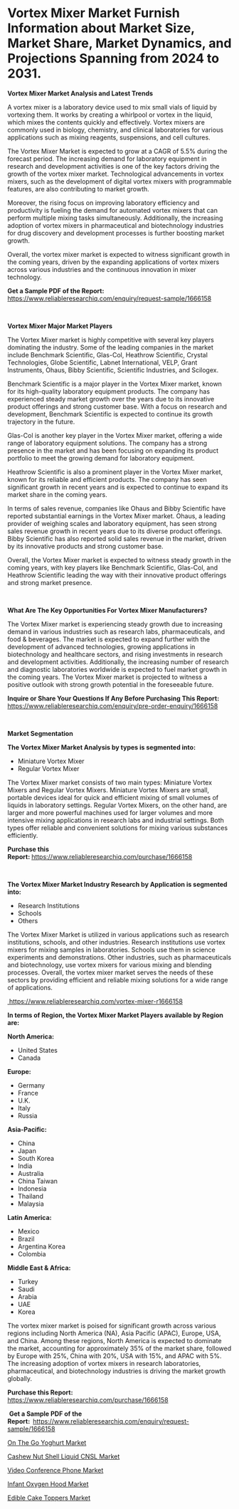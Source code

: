 <p><h1>Vortex Mixer Market Furnish Information about Market Size, Market Share, Market Dynamics, and Projections Spanning from 2024 to 2031.</h1></p><p><strong>Vortex Mixer Market Analysis and Latest Trends</strong></p>
<p><p>A vortex mixer is a laboratory device used to mix small vials of liquid by vortexing them. It works by creating a whirlpool or vortex in the liquid, which mixes the contents quickly and effectively. Vortex mixers are commonly used in biology, chemistry, and clinical laboratories for various applications such as mixing reagents, suspensions, and cell cultures.</p><p>The Vortex Mixer Market is expected to grow at a CAGR of 5.5% during the forecast period. The increasing demand for laboratory equipment in research and development activities is one of the key factors driving the growth of the vortex mixer market. Technological advancements in vortex mixers, such as the development of digital vortex mixers with programmable features, are also contributing to market growth.</p><p>Moreover, the rising focus on improving laboratory efficiency and productivity is fueling the demand for automated vortex mixers that can perform multiple mixing tasks simultaneously. Additionally, the increasing adoption of vortex mixers in pharmaceutical and biotechnology industries for drug discovery and development processes is further boosting market growth.</p><p>Overall, the vortex mixer market is expected to witness significant growth in the coming years, driven by the expanding applications of vortex mixers across various industries and the continuous innovation in mixer technology.</p></p>
<p><strong>Get a Sample PDF of the Report:&nbsp;</strong> <a href="https://www.reliableresearchiq.com/enquiry/request-sample/1666158">https://www.reliableresearchiq.com/enquiry/request-sample/1666158</a></p>
<p>&nbsp;</p>
<p><strong>Vortex Mixer Major Market Players</strong></p>
<p><p>The Vortex Mixer market is highly competitive with several key players dominating the industry. Some of the leading companies in the market include Benchmark Scientific, Glas-Col, Heathrow Scientific, Crystal Technologies, Globe Scientific, Labnet International, VELP, Grant Instruments, Ohaus, Bibby Scientific, Scientific Industries, and Scilogex.</p><p>Benchmark Scientific is a major player in the Vortex Mixer market, known for its high-quality laboratory equipment products. The company has experienced steady market growth over the years due to its innovative product offerings and strong customer base. With a focus on research and development, Benchmark Scientific is expected to continue its growth trajectory in the future.</p><p>Glas-Col is another key player in the Vortex Mixer market, offering a wide range of laboratory equipment solutions. The company has a strong presence in the market and has been focusing on expanding its product portfolio to meet the growing demand for laboratory equipment.</p><p>Heathrow Scientific is also a prominent player in the Vortex Mixer market, known for its reliable and efficient products. The company has seen significant growth in recent years and is expected to continue to expand its market share in the coming years.</p><p>In terms of sales revenue, companies like Ohaus and Bibby Scientific have reported substantial earnings in the Vortex Mixer market. Ohaus, a leading provider of weighing scales and laboratory equipment, has seen strong sales revenue growth in recent years due to its diverse product offerings. Bibby Scientific has also reported solid sales revenue in the market, driven by its innovative products and strong customer base.</p><p>Overall, the Vortex Mixer market is expected to witness steady growth in the coming years, with key players like Benchmark Scientific, Glas-Col, and Heathrow Scientific leading the way with their innovative product offerings and strong market presence.</p></p>
<p>&nbsp;</p>
<p><strong>What Are The Key Opportunities For Vortex Mixer Manufacturers?</strong></p>
<p><p>The Vortex Mixer market is experiencing steady growth due to increasing demand in various industries such as research labs, pharmaceuticals, and food & beverages. The market is expected to expand further with the development of advanced technologies, growing applications in biotechnology and healthcare sectors, and rising investments in research and development activities. Additionally, the increasing number of research and diagnostic laboratories worldwide is expected to fuel market growth in the coming years. The Vortex Mixer market is projected to witness a positive outlook with strong growth potential in the foreseeable future.</p></p>
<p><strong>Inquire or Share Your Questions If Any Before Purchasing This Report:</strong> <a href="https://www.reliableresearchiq.com/enquiry/pre-order-enquiry/1666158">https://www.reliableresearchiq.com/enquiry/pre-order-enquiry/1666158</a></p>
<p>&nbsp;</p>
<p><strong>Market Segmentation</strong></p>
<p><strong>The Vortex Mixer Market Analysis by types is segmented into:</strong></p>
<p><ul><li>Miniature Vortex Mixer</li><li>Regular Vortex Mixer</li></ul></p>
<p><p>The Vortex Mixer market consists of two main types: Miniature Vortex Mixers and Regular Vortex Mixers. Miniature Vortex Mixers are small, portable devices ideal for quick and efficient mixing of small volumes of liquids in laboratory settings. Regular Vortex Mixers, on the other hand, are larger and more powerful machines used for larger volumes and more intensive mixing applications in research labs and industrial settings. Both types offer reliable and convenient solutions for mixing various substances efficiently.</p></p>
<p><strong>Purchase this Report:&nbsp;</strong><a href="https://www.reliableresearchiq.com/purchase/1666158">https://www.reliableresearchiq.com/purchase/1666158</a></p>
<p>&nbsp;</p>
<p><strong>The Vortex Mixer Market Industry Research by Application is segmented into:</strong></p>
<p><ul><li>Research Institutions</li><li>Schools</li><li>Others</li></ul></p>
<p><p>The Vortex Mixer Market is utilized in various applications such as research institutions, schools, and other industries. Research institutions use vortex mixers for mixing samples in laboratories. Schools use them in science experiments and demonstrations. Other industries, such as pharmaceuticals and biotechnology, use vortex mixers for various mixing and blending processes. Overall, the vortex mixer market serves the needs of these sectors by providing efficient and reliable mixing solutions for a wide range of applications.</p></p>
<p><a href="https://www.reliableresearchiq.com/vortex-mixer-r1666158">&nbsp;https://www.reliableresearchiq.com/vortex-mixer-r1666158</a></p>
<p><strong>In terms of Region, the Vortex Mixer Market Players available by Region are:</strong></p>
<p>
    <p> <strong> North America: </strong>
        <ul>
            <li>United States</li>
            <li>Canada</li>
        </ul>
        </p> 
    <p> <strong> Europe: </strong>
        <ul>
            <li>Germany</li>
            <li>France</li>
            <li>U.K.</li>
            <li>Italy</li>
            <li>Russia</li>
        </ul>
        </p> 
    <p> <strong> Asia-Pacific: </strong>
        <ul>
            <li>China</li>
            <li>Japan</li>
            <li>South Korea</li>
            <li>India</li>
            <li>Australia</li>
            <li>China Taiwan</li>
            <li>Indonesia</li>
            <li>Thailand</li>
            <li>Malaysia</li>
        </ul>
        </p> 
    <p> <strong> Latin America: </strong>
        <ul>
            <li>Mexico</li>
            <li>Brazil</li>
            <li>Argentina Korea</li>
            <li>Colombia</li>
        </ul>
        </p> 
    <p> <strong> Middle East & Africa: </strong>
        <ul>
            <li>Turkey</li>
            <li>Saudi</li>
            <li>Arabia</li>
            <li>UAE</li>
            <li>Korea</li>
        </ul>
    </p>
    </p>
<p><p>The vortex mixer market is poised for significant growth across various regions including North America (NA), Asia Pacific (APAC), Europe, USA, and China. Among these regions, North America is expected to dominate the market, accounting for approximately 35% of the market share, followed by Europe with 25%, China with 20%, USA with 15%, and APAC with 5%. The increasing adoption of vortex mixers in research laboratories, pharmaceutical, and biotechnology industries is driving the market growth globally.</p></p>
<p><strong>Purchase this Report: </strong><a href="https://www.reliableresearchiq.com/purchase/1666158">https://www.reliableresearchiq.com/purchase/1666158</a></p>
<p>&nbsp;<strong>Get a Sample PDF of the Report:&nbsp;&nbsp;</strong><a href="https://www.reliableresearchiq.com/enquiry/request-sample/1666158">https://www.reliableresearchiq.com/enquiry/request-sample/1666158</a></p>
<p><strong></strong></p>
<p><p><a href="https://medium.com/@brennakessler/global-on-the-go-yoghurt-market-size-is-expected-to-reach-at-a-cagr-of-8-2-ee2faa2f089a">On The Go Yoghurt Market</a></p><p><a href="https://medium.com/@abdulkoss1914/cashew-nut-shell-liquid-cnsl-market-a-global-and-regional-analysis-2024-2031-7bd904266688">Cashew Nut Shell Liquid CNSL Market</a></p><p><a href="https://github.com/msLonKoss78/Market-Research-Report-List-1/blob/main/video-conference-phone-market.md">Video Conference Phone Market</a></p><p><a href="https://github.com/lairestrong/Market-Research-Report-List-1/blob/main/infant-oxygen-hood-market.md">Infant Oxygen Hood Market</a></p><p><a href="https://medium.com/@tobyyundt/edible-cake-toppers-market-trends-a-detailed-study-of-its-market-segmentation-and-analyzing-the-f884ce9b6411">Edible Cake Toppers Market</a></p></p>